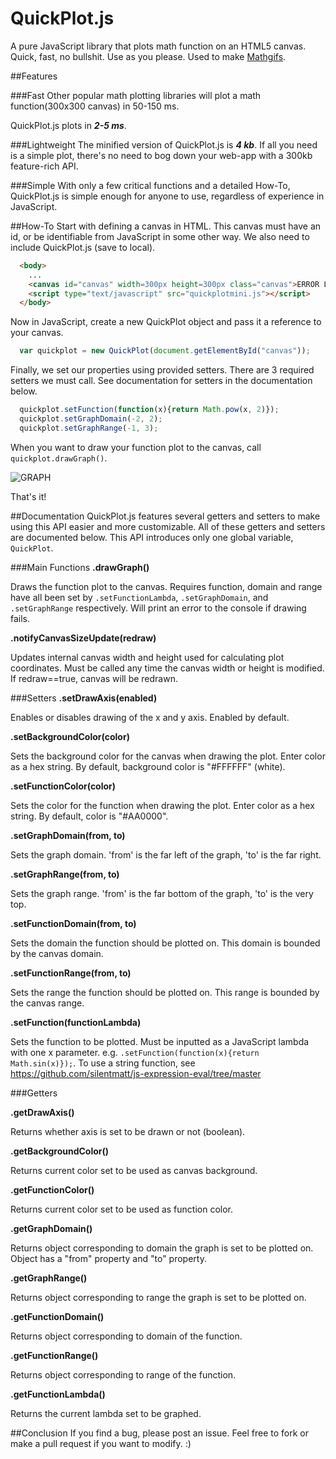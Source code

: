 # QuickPlot.js
A pure JavaScript library that plots math function on an HTML5 canvas. Quick, fast, no bullshit. Use as you please. Used to make [Mathgifs](http://nwoodthorpe.com/mathgif/).

##Features

###Fast
Other popular math plotting libraries will plot a math function(300x300 canvas) in 50-150 ms.

QuickPlot.js plots in **_2-5 ms_**. 

###Lightweight
The minified version of QuickPlot.js is **_4 kb_**. If all you need is a simple plot, there's no need to bog down your web-app with a 300kb feature-rich API.

###Simple
With only a few critical functions and a detailed How-To, QuickPlot.js is simple enough for anyone to use, regardless of experience in JavaScript.

##How-To
Start with defining a canvas in HTML. This canvas must have an id, or be identifiable from JavaScript in some other way. We also need to include QuickPlot.js (save to local).
```html
  <body>
    ...
    <canvas id="canvas" width=300px height=300px class="canvas">ERROR LOADING CANVAS</canvas>
    <script type="text/javascript" src="quickplotmini.js"></script>
  </body>
```
Now in JavaScript, create a new QuickPlot object and pass it a reference to your canvas.
```JavaScript
  var quickplot = new QuickPlot(document.getElementById("canvas"));
```
    
Finally, we set our properties using provided setters. There are 3 required setters we must call. See documentation for setters in the documentation below.
```JavaScript
  quickplot.setFunction(function(x){return Math.pow(x, 2)});
  quickplot.setGraphDomain(-2, 2);
  quickplot.setGraphRange(-1, 3);
```

When you want to draw your function plot to the canvas, call `quickplot.drawGraph()`.

![GRAPH](http://i.imgur.com/ylBP8Um.png)

That's it! 

##Documentation
QuickPlot.js features several getters and setters to make using this API easier and more customizable. All of these getters and setters are documented below. This API introduces only one global variable, `QuickPlot`.

###Main Functions
**.drawGraph()**
  
Draws the function plot to the canvas. Requires function, domain and range have all been set by `.setFunctionLambda`, `.setGraphDomain`, and `.setGraphRange` respectively. Will print an error to the console if drawing fails.

**.notifyCanvasSizeUpdate(redraw)**

Updates internal canvas width and height used for calculating plot coordinates. Must be called any time the canvas width or height is modified. If redraw==true, canvas will be redrawn.

###Setters
**.setDrawAxis(enabled)**

Enables or disables drawing of the x and y axis. Enabled by default.

**.setBackgroundColor(color)**

Sets the background color for the canvas when drawing the plot. Enter color as a hex string. By default, background color is "#FFFFFF" (white).

**.setFunctionColor(color)**

Sets the color for the function when drawing the plot. Enter color as a hex string. By default, color is "#AA0000".

**.setGraphDomain(from, to)**

Sets the graph domain. 'from' is the far left of the graph, 'to' is the far right.

**.setGraphRange(from, to)**

Sets the graph range. 'from' is the far bottom of the graph, 'to' is the very top.

**.setFunctionDomain(from, to)**

Sets the domain the function should be plotted on. This domain is bounded by the canvas domain.

**.setFunctionRange(from, to)**

Sets the range the function should be plotted on. This range is bounded by the canvas range.

**.setFunction(functionLambda)**

Sets the function to be plotted. Must be inputted as a JavaScript lambda with one x parameter. e.g. `.setFunction(function(x){return Math.sin(x)});`. To use a string function, see https://github.com/silentmatt/js-expression-eval/tree/master

###Getters

**.getDrawAxis()**

Returns whether axis is set to be drawn or not (boolean).

**.getBackgroundColor()**

Returns current color set to be used as canvas background.

**.getFunctionColor()**

Returns current color set to be used as function color.

**.getGraphDomain()**

Returns object corresponding to domain the graph is set to be plotted on. Object has a "from" property and "to" property.

**.getGraphRange()**

Returns object corresponding to range the graph is set to be plotted on. 

**.getFunctionDomain()**

Returns object corresponding to domain of the function. 

**.getFunctionRange()**

Returns object corresponding to range of the function.

**.getFunctionLambda()**

Returns the current lambda set to be graphed.

##Conclusion
If you find a bug, please post an issue. Feel free to fork or make a pull request if you want to modify. :)

